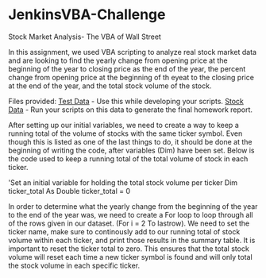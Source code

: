 # JenkinsVBA-Challenge
Stock Market Analysis- The VBA of Wall Street

In this assignment, we used VBA scripting to analyze real stock market data and are looking to find the yearly change from opening price at the beginning of the year to closing price as the end of the year, the percent change from opening price at the beginning of th eyeat to the closing price at the end of the year, and the total stock volume of the stock. 

Files provided:
[Test Data](Resources/alphabetical_testing.xlsx) - Use this while developing your scripts.
[Stock Data](Resources/Multiple_year_stock_data.xlsx) - Run your scripts on this data to generate the final homework report.


After setting up our initial variables, we need to create a way to keep a running total of the volume of stocks with the same ticker symbol. Even though this is listed as one of the last things to do, it should be done at the beginning of writing the code, after variables (Dim) have been set. Below is the code used to keep a running total of the total volume of stock in each ticker. 

'Set an initial variable for holding the total stock volume per ticker
Dim ticker_total As Double
    ticker_total = 0
    
In order to determine what the yearly change from the beginning of the year to the end of the year was, we need to create a For loop to loop through all of the rows given in our dataset. (For i = 2 To lastrow). We need to set the ticker name, make sure to continously add to our running total of stock volume within each ticker, and print those results in the summary table. It is important to reset the ticker total to zero. This ensures that the total stock volume will reset each time a new ticker symbol is found and will only total the stock volume in each specific ticker. 
    
    

